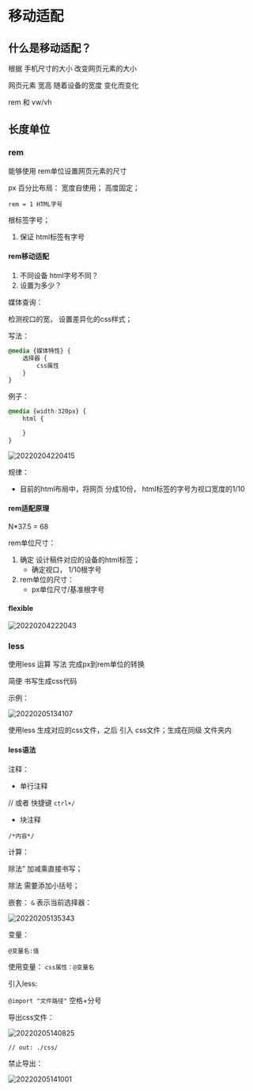 # 移动适配

## 什么是移动适配？

根据 手机尺寸的大小 改变网页元素的大小

网页元素 宽高 随着设备的宽度 变化而变化

rem 和 vw/vh

## 长度单位

### rem

能够使用 rem单位设置网页元素的尺寸

px 百分比布局： 宽度自使用； 高度固定；

`rem = 1 HTML字号`

根标签字号；

1. 保证 html标签有字号


#### rem移动适配

1. 不同设备 html字号不同？
2. 设置为多少？

媒体查询：

检测视口的宽， 设置差异化的css样式；

写法：

```css
@media {媒体特性} {
    选择器 {
        css属性
    }
}
```

例子：
```css
@media {width:320px} {
    html {

    }
}
```

![20220204220415](https://xd-imgsubmit.oss-cn-beijing.aliyuncs.com/images/20220204220415.png)

规律：

- 目前的html布局中，将网页 分成10份， html标签的字号为视口宽度的1/10

#### rem适配原理

N*37.5 = 68

rem单位尺寸：
1. 确定 设计稿件对应的设备的html标签；
   - 确定视口， 1/10根字号
2. rem单位的尺寸：
   - px单位尺寸/基准根字号

#### flexible

![20220204222043](https://xd-imgsubmit.oss-cn-beijing.aliyuncs.com/images/20220204222043.png)


### less

使用less 运算 写法 完成px到rem单位的转换

简便 书写生成css代码

示例：

![20220205134107](https://xd-imgsubmit.oss-cn-beijing.aliyuncs.com/images/20220205134107.png)


使用less  生成对应的css文件，之后 引入 css文件；生成在同级 文件夹内
#### less语法

注释：

- 单行注释

// 或者 快捷键 `ctrl+/`

- 块注释

`/*内容*/`


计算：

除法”
加减乘直接书写；

除法 需要添加小括号；

嵌套：
`&` 表示当前选择器：

![20220205135343](https://xd-imgsubmit.oss-cn-beijing.aliyuncs.com/images/20220205135343.png)

变量：

`@变量名:值`

使用变量： `css属性：@变量名`


引入less:

`@import "文件路径"`
空格+分号

导出css文件：


![20220205140825](https://xd-imgsubmit.oss-cn-beijing.aliyuncs.com/images/20220205140825.png)

`// out: ./css/`

禁止导出：

![20220205141001](https://xd-imgsubmit.oss-cn-beijing.aliyuncs.com/images/20220205141001.png)